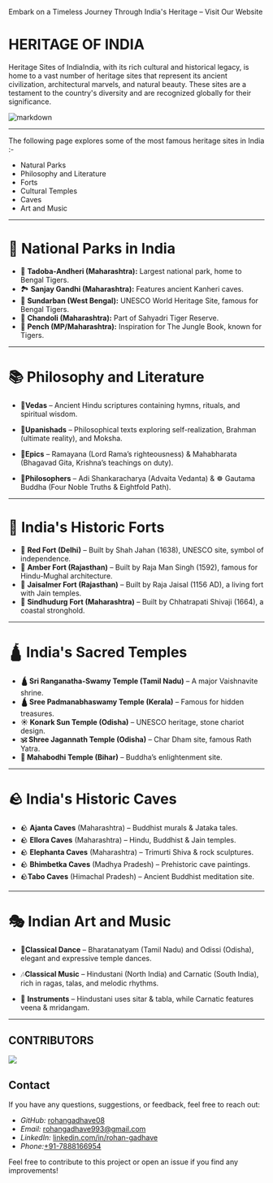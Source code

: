 

Embark on a Timeless Journey Through India's Heritage – Visit Our Website

# HERITAGE OF INDIA
Heritage Sites of IndiaIndia, with its rich cultural and historical legacy, is home to a vast number of heritage sites that represent its ancient civilization, architectural marvels, and natural beauty. These sites are a testament to the country's diversity and are recognized globally for their significance. 

![markdown](https://www.alightindia.com/cdn/uploads/postimages/ORIGINAL/UNESCO%20%20YouTube--e1d0b9.jpg)
___
The following page explores some of the most famous heritage sites in India :-
- Natural Parks
- Philosophy and Literature
- Forts
- Cultural Temples
- Caves
- Art and Music
___

# 🌿 National Parks in India  

- 🐅 **Tadoba-Andheri (Maharashtra):** Largest national park, home to Bengal Tigers.  
- 🏞️ **Sanjay Gandhi (Maharashtra):** Features ancient Kanheri caves.  
- 🌊 **Sundarban (West Bengal):** UNESCO World Heritage Site, famous for Bengal Tigers.  
- 🌳 **Chandoli (Maharashtra):** Part of Sahyadri Tiger Reserve.  
- 🐾 **Pench (MP/Maharashtra):** Inspiration for The Jungle Book, known for Tigers.  
 
---
# 📚 Philosophy and Literature  

- 📜**Vedas** –  Ancient Hindu scriptures containing hymns, rituals, and spiritual wisdom.  

- 📜**Upanishads** –  Philosophical texts exploring self-realization, Brahman (ultimate reality), and Moksha.  

- 📖**Epics** –  Ramayana (Lord Rama’s righteousness) & Mahabharata (Bhagavad Gita, Krishna’s teachings on duty).  

- 🧘**Philosophers** –  Adi Shankaracharya (Advaita Vedanta) & ☸️ Gautama Buddha (Four Noble Truths & Eightfold Path).  


 
---
# 🚩 India's Historic Forts  

- 🚩 **Red Fort (Delhi)** – Built by Shah Jahan (1638), UNESCO site, symbol of independence.  
- 🚩 **Amber Fort (Rajasthan)** – Built by Raja Man Singh (1592), famous for Hindu-Mughal architecture.  
- 🚩 **Jaisalmer Fort (Rajasthan)** – Built by Raja Jaisal (1156 AD), a living fort with Jain temples.  
- 🚩 **Sindhudurg Fort (Maharashtra)** – Built by Chhatrapati Shivaji (1664), a coastal stronghold.  
---
# 🛕 India's Sacred Temples  

- **🛕 Sri Ranganatha-Swamy Temple (Tamil Nadu)** – A major Vaishnavite shrine.  
- **🛕 Sree Padmanabhaswamy Temple (Kerala)** – Famous for hidden treasures.  
- **☀️ Konark Sun Temple (Odisha)** – UNESCO heritage, stone chariot design.  
- **🕉️ Shree Jagannath Temple (Odisha)** – Char Dham site, famous Rath Yatra.  
- **🌿 Mahabodhi Temple (Bihar)** – Buddha’s enlightenment site. 
---
# 🪨 India's Historic Caves  

- 🪨 **Ajanta Caves** (Maharashtra) – Buddhist murals & Jataka tales.  
- 🪨 **Ellora Caves** (Maharashtra) – Hindu, Buddhist & Jain temples.  
- 🪨 **Elephanta Caves** (Maharashtra) – Trimurti Shiva & rock sculptures.  
- 🪨 **Bhimbetka Caves** (Madhya Pradesh) – Prehistoric cave paintings.  
-  🪨**Tabo Caves** (Himachal Pradesh) – Ancient Buddhist meditation site.   
---
# 🎭 Indian Art and Music  

- 💃**Classical Dance** –  Bharatanatyam (Tamil Nadu) and Odissi (Odisha), elegant and expressive temple dances.  

- 🎶**Classical Music** –  Hindustani (North India) and Carnatic (South India), rich in ragas, talas, and melodic rhythms.  

- 🎻 **Instruments** –  Hindustani uses sitar & tabla, while Carnatic features veena & mridangam.  


---





## CONTRIBUTORS
<a href="https://github.com/rohangadhave08/icp-11-html-github-project-1-heritage-of-india/graphs/contributors">
  <img src="https://contrib.rocks/image?repo=rohangadhave08/icp-11-html-github-project-1-heritage-of-india" />
</a>

## Contact

If you have any questions, suggestions, or feedback, feel free to reach out:

- *GitHub:* [rohangadhave08](https://github.com/rohangadhave08)  
- *Email:* [rohangadhave993@gmail.com](mailto:rohangadhave993@gmail.com)  
- *LinkedIn:* [linkedin.com/in/rohan-gadhave](https://www.linkedin.com/in/rohan-gadhave-48032a350)  
- *Phone:*[+91-7888166954](tel:+917888166954)

Feel free to contribute to this project or open an issue if you find any improvements!


